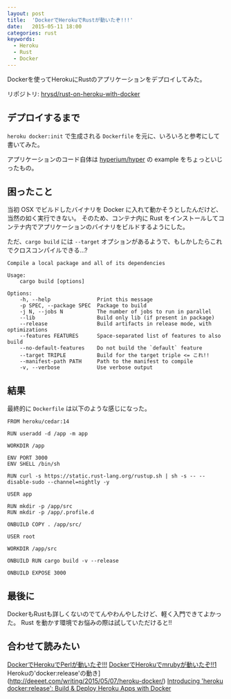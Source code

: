 ```yaml
---
layout: post
title:  'DockerでHerokuでRustが動いたぞ!!!'
date:   2015-05-11 18:00
categories: rust
keywords:
  - Heroku
  - Rust
  - Docker
---
```


Dockerを使ってHerokuにRustのアプリケーションをデプロイしてみた。

リポジトリ: [hrysd/rust-on-heroku-with-docker](https://github.com/hrysd/rust-on-heroku-with-docker)

## デプロイするまで

`heroku docker:init` で生成される `Dockerfile` を元に、いろいろと参考にして書いてみた。

アプリケーションのコード自体は [hyperium/hyper](https://github.com/hyperium/hyper) の example をちょっといじったもの。

## 困ったこと

当初 OSX でビルドしたバイナリを Docker に入れて動かそうとしたんだけど、当然の如く実行できない。
そのため、コンテナ内に Rust をインストールしてコンテナ内でアプリケーションのバイナリをビルドするようにした。

ただ、`cargo build` には `--target` オプションがあるようで、もしかしたらこれでクロスコンパイルできる...?

```
Compile a local package and all of its dependencies

Usage:
    cargo build [options]

Options:
    -h, --help               Print this message
    -p SPEC, --package SPEC  Package to build
    -j N, --jobs N           The number of jobs to run in parallel
    --lib                    Build only lib (if present in package)
    --release                Build artifacts in release mode, with optimizations
    --features FEATURES      Space-separated list of features to also build
    --no-default-features    Do not build the `default` feature
    --target TRIPLE          Build for the target triple <= これ!!
    --manifest-path PATH     Path to the manifest to compile
    -v, --verbose            Use verbose output
```

## 結果

最終的に `Dockerfile` は以下のような感じになった。

```
FROM heroku/cedar:14

RUN useradd -d /app -m app

WORKDIR /app

ENV PORT 3000
ENV SHELL /bin/sh

RUN curl -s https://static.rust-lang.org/rustup.sh | sh -s -- --disable-sudo --channel=nightly -y

USER app

RUN mkdir -p /app/src
RUN mkdir -p /app/.profile.d

ONBUILD COPY . /app/src/

USER root

WORKDIR /app/src

ONBUILD RUN cargo build -v --release

ONBUILD EXPOSE 3000
```

## 最後に

DockerもRustも詳しくないのでてんやわんやしたけど、軽く入門できてよかった。
Rust を動かす環境でお悩みの際は試していただけると!!

## 合わせて読みたい

[DockerでHerokuでPerlが動いたぞ!!!](http://hitode909.hatenablog.com/entry/2015/05/07/200611)
[DockerでHerokuでmrubyが動いたぞ!!1](http://blog.kentarok.org/entry/2015/05/08/004452)
Herokuの'docker:release'の動き](http://deeeet.com/writing/2015/05/07/heroku-docker/)
[Introducing 'heroku docker:release': Build & Deploy Heroku Apps with Docker](https://blog.heroku.com/archives/2015/5/5/introducing_heroku_docker_release_build_deploy_heroku_apps_with_docker)
